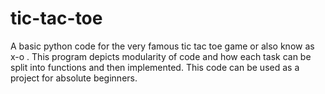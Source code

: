 # tic-tac-toe
A basic python code for the very famous tic tac toe game or also know as x-o . This program depicts modularity of code and how each task can be split into functions and then implemented. This code can be used as a project for absolute beginners.
